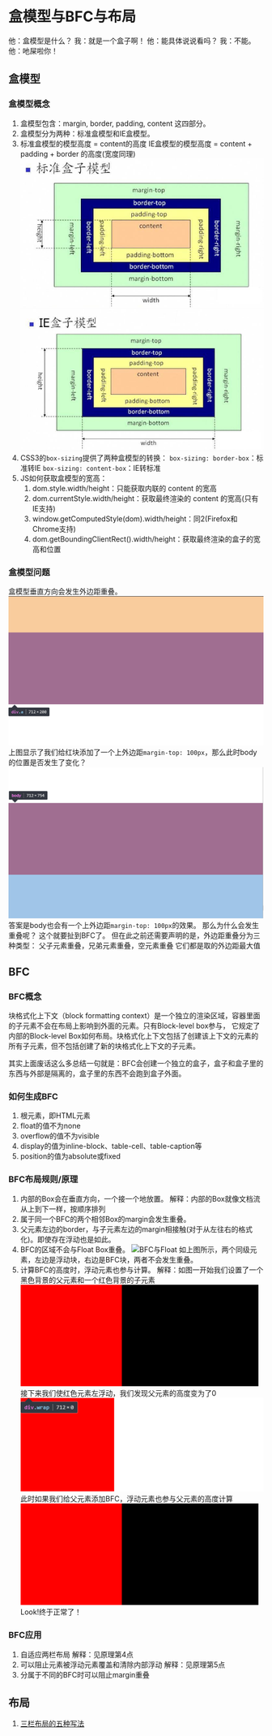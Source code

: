 # 盒模型与BFC与布局

他：盒模型是什么？
我：就是一个盒子啊！
他：能具体说说看吗？
我：不能。
他：吔屎啦你！

## 盒模型

### 盒模型概念

1. 盒模型包含：margin, border, padding, content 这四部分。
2. 盒模型分为两种：标准盒模型和IE盒模型。
3. 标准盒模型的模型高度 = content的高度
 IE盒模型的模型高度 = content + padding + border 的高度(宽度同理)
 ![Standard-box](/images/standard-box.jpg)
 ![IE-box](/images/ie-box.jpg)
4. CSS3的`box-sizing`提供了两种盒模型的转换：
 `box-sizing: border-box`：标准转IE
 `box-sizing: content-box`：IE转标准
5. JS如何获取盒模型的宽高：
   1. dom.style.width/height：只能获取内联的 content 的宽高
   2. dom.currentStyle.width/height：获取最终渲染的 content 的宽高(只有IE支持)
   3. window.getComputedStyle(dom).width/height：同2(Firefox和Chrome支持)
   4. dom.getBoundingClientRect().width/height：获取最终渲染的盒子的宽高和位置

### 盒模型问题

盒模型垂直方向会发生外边距重叠。
![边距重叠](/images/边距重叠.png)
上图显示了我们给红块添加了一个上外边距`margin-top: 100px`，那么此时body的位置是否发生了变化？
![边距重叠](/images/边距重叠2.png)
答案是body也会有一个上外边距`margin-top: 100px`的效果。
那么为什么会发生重叠呢？
这个就要扯到BFC了。
但在此之前还需要声明的是，外边距重叠分为三种类型：
父子元素重叠，兄弟元素重叠，空元素重叠
它们都是取的外边距最大值

## BFC

### BFC概念

块格式化上下文（block formatting context）是一个独立的渲染区域，容器里面的子元素不会在布局上影响到外面的元素。只有Block-level box参与， 它规定了内部的Block-level Box如何布局。块格式化上下文包括了创建该上下文的元素的所有子元素，但不包括创建了新的块格式化上下文的子元素。

其实上面废话这么多总结一句就是：BFC会创建一个独立的盒子，盒子和盒子里的东西与外部是隔离的，盒子里的东西不会跑到盒子外面。

### 如何生成BFC

1. 根元素，即HTML元素
2. float的值不为none
3. overflow的值不为visible
4. display的值为inline-block、table-cell、table-caption等
5. position的值为absolute或fixed

### BFC布局规则/原理

1. 内部的Box会在垂直方向，一个接一个地放置。
解释：内部的Box就像文档流从上到下一样，按顺序排列
2. 属于同一个BFC的两个相邻Box的margin会发生重叠。
3. 父元素左边的border，与子元素左边的margin相接触(对于从左往右的格式化)。即使存在浮动也是如此。
4. BFC的区域不会与Float Box重叠。
![BFC与Float](/images/BFC与Float.png)
如上图所示，两个同级元素，左边是浮动块，右边是BFC块，两者不会发生重叠。
5. 计算BFC的高度时，浮动元素也参与计算。
解释：如图一开始我们设置了一个黑色背景的父元素和一个红色背景的子元素
![BFC高度1](/images/BFC高度1.png)
接下来我们使红色元素左浮动，我们发现父元素的高度变为了0
![BFC高度2](/images/BFC高度2.png)
此时如果我们给父元素添加BFC，浮动元素也参与父元素的高度计算
![BFC高度1](/images/BFC高度1.png)
Look!终于正常了！

### BFC应用

1. 自适应两栏布局
解释：见原理第4点
2. 可以阻止元素被浮动元素覆盖和清除内部浮动
解释：见原理第5点
3. 分属于不同的BFC时可以阻止margin重叠

## 布局

1. [三栏布局的五种写法](https://github.com/KokoTa/All-demo/blob/master/demo/Layout/%E4%B8%89%E6%A0%8F%E5%B8%83%E5%B1%80/index.html)
